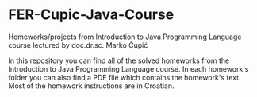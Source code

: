 # FER-Cupic-Java-Course
Homeworks/projects from Introduction to Java Programming Language course lectured by doc.dr.sc. Marko Čupić

In this repository you can find all of the solved homeworks from the Introduction to Java Programming Language course. In each homework's folder you can also find a PDF file which contains the homework's text. Most of the homework instructions are in Croatian.
